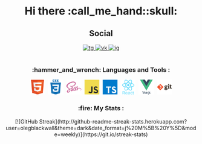 <div id="header" align="center">
    <h1>
      Hi there :call_me_hand::skull:
    </h1>
    <h2>
      Social
    </h2>
  
  <div id="badges">
    <a href="https://t.me/olegblackwall">
      <img src="https://img.shields.io/badge/Telegram-blue?logo=telegram&logoColor=white&style=for-the-badge" alt="tg"/>
    </a>
    <a href="https://vk.com/id18035382">
      <img src="https://img.shields.io/badge/vk-blue?logo=vk&logoColor=white&style=for-the-badge" alt="vk"/>
    </a>
    <a href="https://instagram.com/killmelikeagangstastar">
      <img src="https://img.shields.io/badge/instagram-blue?logo=instagram&logoColor=white&style=for-the-badge" alt="ig"/>
    </a>
  </div>
  <img src="https://komarev.com/ghpvc/?username=olegblackwall&style=flat-square&color=blue" alt=""/>
  <h3>:hammer_and_wrench: Languages and Tools :</h3>
  <div>
    <img src="https://github.com/devicons/devicon/blob/master/icons/html5/html5-original.svg" title="HTML5" alt="HTML" width="40" height="40"/>&nbsp;
    <img src="https://github.com/devicons/devicon/blob/master/icons/css3/css3-plain-wordmark.svg"  title="CSS3" alt="CSS" width="40" height="40"/>&nbsp;
    <img src="https://github.com/devicons/devicon/blob/master/icons/sass/sass-original.svg"  title="SASS" alt="SASS" width="40" height="40"/>&nbsp;
    <img src="https://github.com/devicons/devicon/blob/master/icons/javascript/javascript-original.svg" title="JavaScript" alt="JavaScript" width="40" height="40"/>&nbsp;
    <img src="https://github.com/devicons/devicon/blob/master/icons/typescript/typescript-original.svg" title="TypeScript" alt="TypeScript" width="40" height="40"/>&nbsp;
    <img src="https://github.com/devicons/devicon/blob/master/icons/react/react-original-wordmark.svg" title="React" alt="React" width="40" height="40"/>&nbsp;
    <img src="https://github.com/devicons/devicon/blob/master/icons/vuejs/vuejs-original-wordmark.svg" title="Vue" alt="Vue" width="40" height="40"/>&nbsp;
    <img src="https://github.com/devicons/devicon/blob/master/icons/git/git-original-wordmark.svg" title="Git" **alt="Git" width="40" height="40"/>
  </div>
    <h3>:fire: My Stats :</h3>
    [![GitHub Streak](http://github-readme-streak-stats.herokuapp.com?user=olegblackwall&theme=dark&date_format=j%20M%5B%20Y%5D&mode=weekly)](https://git.io/streak-stats)
</div>
<!--
**olegblackwall/olegblackwall** is a ✨ _special_ ✨ repository because its `README.md` (this file) appears on your GitHub profile.

Here are some ideas to get you started:

- 🔭 I’m currently working on ...
- 🌱 I’m currently learning ...
- 👯 I’m looking to collaborate on ...
- 🤔 I’m looking for help with ...
- 💬 Ask me about ...
- 📫 How to reach me: ...
- 😄 Pronouns: ...
- ⚡ Fun fact: ...
-->
